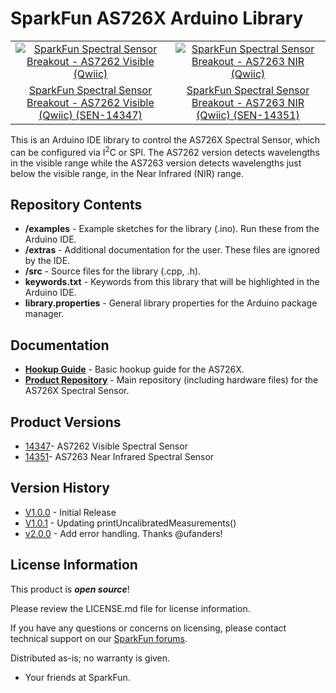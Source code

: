 SparkFun AS726X Arduino Library
========================================

<table class="table table-hover table-striped table-bordered">
  <tr>
   <td><a href="https://www.sparkfun.com/products/14347"><div align="center"><img src="https://cdn.sparkfun.com//assets/parts/1/2/3/2/6/14347-01.jpg" title="SparkFun Spectral Sensor Breakout - AS7262 Visible (Qwiic)"></div></a></center></td>
   <td><a href="https://www.sparkfun.com/products/14351"><div align="center"><img src="https://cdn.sparkfun.com//assets/parts/1/2/3/3/8/14351-01.jpg" title="SparkFun Spectral Sensor Breakout - AS7263 NIR (Qwiic)"></div></a></td>
  </tr>
  <tr>
    <td><div align="center"> <a href="https://www.sparkfun.com/products/14347">SparkFun Spectral Sensor Breakout - AS7262 Visible (Qwiic) (SEN-14347)</a></div></td>
    <td><div align="center"> <a href="https://www.sparkfun.com/products/14351">SparkFun Spectral Sensor Breakout - AS7263 NIR (Qwiic) (SEN-14351)</a></div></td>
  </tr>
</table>

This is an Arduino IDE library to control the AS726X Spectral Sensor, which can be configured via I<sup>2</sup>C or SPI. The AS7262 version detects wavelengths in the visible range while the AS7263 version detects wavelengths just below the visible range, in the Near Infrared (NIR) range.

Repository Contents
-------------------

* **/examples** - Example sketches for the library (.ino). Run these from the Arduino IDE. 
* **/extras** - Additional documentation for the user. These files are ignored by the IDE. 
* **/src** - Source files for the library (.cpp, .h).
* **keywords.txt** - Keywords from this library that will be highlighted in the Arduino IDE. 
* **library.properties** - General library properties for the Arduino package manager. 

Documentation
--------------
* **[Hookup Guide](https://learn.sparkfun.com/tutorials/as726x-nirvi)** - Basic hookup guide for the AS726X.
* **[Product Repository](https://github.com/sparkfun/Qwiic_Spectral_Sensor_AS726X)** - Main repository (including hardware files) for the AS726X Spectral Sensor.

Product Versions
----------------
* [14347](https://www.sparkfun.com/products/14347)- AS7262 Visible Spectral Sensor
* [14351](https://www.sparkfun.com/products/14351)- AS7263 Near Infrared Spectral Sensor

Version History
---------------
* [V1.0.0](https://github.com/sparkfun/Sparkfun_AS726X_Arduino_Library/releases/tag/V1.0.0) - Initial Release
* [V1.0.1](https://github.com/sparkfun/Sparkfun_AS726X_Arduino_Library/releases/tag/V1.0.1) - Updating printUncalibratedMeasurements()
* [v2.0.0](https://github.com/sparkfun/SparkFun_AS726X_Arduino_Library/releases/tag/v2.0.0) - Add error handling. Thanks @ufanders!

License Information
-------------------

This product is _**open source**_! 

Please review the LICENSE.md file for license information. 

If you have any questions or concerns on licensing, please contact technical support on our [SparkFun forums](https://forum.sparkfun.com/viewforum.php?f=152).

Distributed as-is; no warranty is given.

- Your friends at SparkFun.

_<COLLABORATION CREDIT>_
